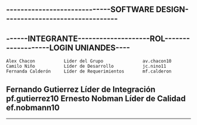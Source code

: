 
-----------------------------SOFTWARE DESIGN--------------------------------
----------------------------------------------------------------------------
------INTEGRANTE--------------------ROL-------------------LOGIN UNIANDES----
----------------------------------------------------------------------------
    Alex Chacon           Lider del Grupo               av.chacon10
    Camilo Niño           Líder de Desarrollo           jc.nino11
    Fernanda Calderón     Líder de Requerimientos       mf.calderon
   Fernando Gutierrez     Líder de Integración          pf.gutierrez10
    Ernesto Nobman        Líder de Calidad              ef.nobmann10
-----------------------------------------------------------------------------
-----------------------------------------------------------------------------
